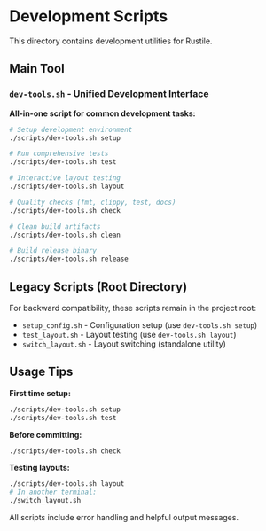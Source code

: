 # Development Scripts

This directory contains development utilities for Rustile.

## Main Tool

### `dev-tools.sh` - Unified Development Interface

**All-in-one script for common development tasks:**

```bash
# Setup development environment
./scripts/dev-tools.sh setup

# Run comprehensive tests
./scripts/dev-tools.sh test

# Interactive layout testing
./scripts/dev-tools.sh layout

# Quality checks (fmt, clippy, test, docs)
./scripts/dev-tools.sh check

# Clean build artifacts
./scripts/dev-tools.sh clean

# Build release binary
./scripts/dev-tools.sh release
```

## Legacy Scripts (Root Directory)

For backward compatibility, these scripts remain in the project root:

- `setup_config.sh` - Configuration setup (use `dev-tools.sh setup`)
- `test_layout.sh` - Layout testing (use `dev-tools.sh layout`)
- `switch_layout.sh` - Layout switching (standalone utility)

## Usage Tips

**First time setup:**
```bash
./scripts/dev-tools.sh setup
./scripts/dev-tools.sh test
```

**Before committing:**
```bash
./scripts/dev-tools.sh check
```

**Testing layouts:**
```bash
./scripts/dev-tools.sh layout
# In another terminal:
./switch_layout.sh
```

All scripts include error handling and helpful output messages.